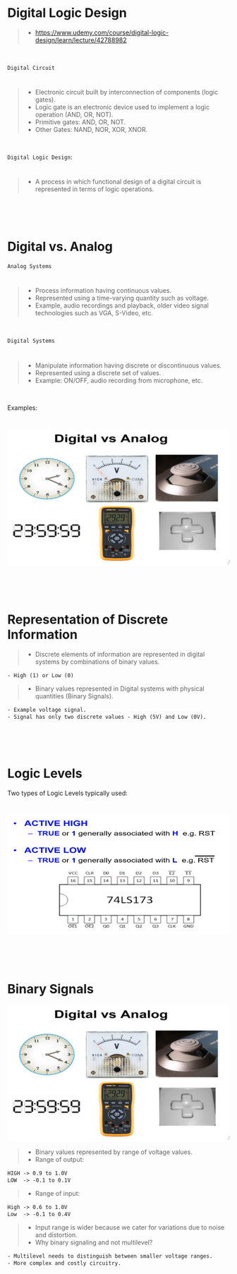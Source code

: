 # Digital Logic Design

> - https://www.udemy.com/course/digital-logic-design/learn/lecture/42788982

<br />

`Digital Circuit`
#

> - Electronic circuit built by interconnection of components (logic gates).
> - Logic gate is an electronic device used to implement a logic operation (AND, OR, NOT).
> - Primitive gates: AND, OR, NOT.
> - Other Gates: NAND, NOR, XOR, XNOR.

<br />

`Digital Logic Design`:
#

> - A process in which functional design of a digital circuit is represented in terms of logic operations.

<br />
<br />
<br />



# Digital vs. Analog

`Analog Systems`
#

> - Process information having continuous values.
> - Represented using a time-varying quantity such as voltage.
> - Example, audio recordings and playback, older video signal technologies such as VGA, S-Video, etc.

<br />

`Digital Systems`
#

> - Manipulate information having discrete or discontinuous values.
> - Represented using a discrete set of values.
> - Example: ON/OFF, audio recording from microphone, etc.

<br />

Examples:
#

![01-digital-vs-analog](./images/01-digital-vs-analog.png)

<br />
<br />
<br />



# Representation of Discrete Information

> - Discrete elements of information are represented in digital systems by combinations of binary values.

```plaintext
- High (1) or Low (0)
```

> - Binary values represented in Digital systems with physical quantities (Binary Signals).

```plaintext
- Example voltage signal.
- Signal has only two discrete values - High (5V) and Low (0V).
```

<br />
<br />
<br />



# Logic Levels

Two types of Logic Levels typically used:
#

![02-logic-levels](./images/02-logic-levels.png)

<br />
<br />
<br />


# Binary Signals

![03-binary-signals-IO](./images/01-digital-vs-analog.png)

> - Binary values represented by range of voltage values.
> - Range of output:

```plaintext
HIGH -> 0.9 to 1.0V
LOW  -> -0.1 to 0.1V
```

> - Range of input:

```plaintext
High -> 0.6 to 1.0V
Low  -> -0.1 to 0.4V
```

> - Input range is wider because we cater for variations due to noise and distortion.
> - Why binary signaling and not multilevel?

```plaintext
- Multilevel needs to distinguish between smaller voltage ranges.
- More complex and costly circuitry.
```
